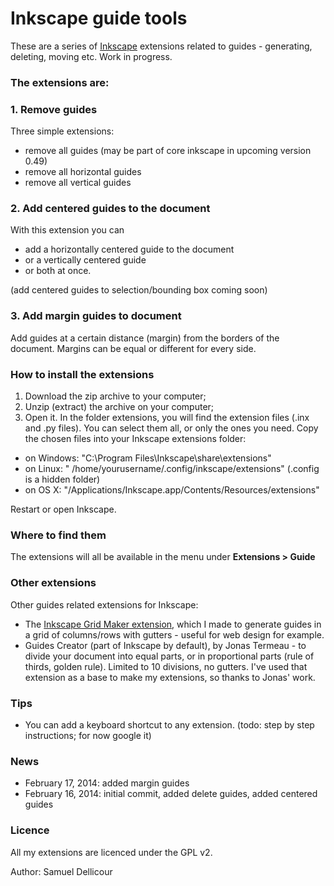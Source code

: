 Inkscape guide tools
===================

These are a series of [Inkscape](http://inkscape.org/) extensions related to guides - generating, deleting, moving etc. Work in progress.

### The extensions are:

### 1. Remove guides

Three simple extensions:

- remove all guides (may be part of core inkscape in upcoming version 0.49)
- remove all horizontal guides
- remove all vertical guides

### 2. Add centered guides to the document

With this extension you can 

- add a horizontally centered guide to the document
- or a vertically centered guide
- or both at once.

(add centered guides to selection/bounding box coming soon)

### 3. Add margin guides to document

Add guides at a certain distance (margin) from the borders of the document. Margins can be equal or different for every side.

### How to install the extensions

1. Download the zip archive to your computer;
2. Unzip (extract) the archive on your computer;
3. Open it. In the folder extensions, you will find the extension files (.inx and .py files). You can select them all, or only the ones you need. Copy the chosen files into your Inkscape extensions folder:

- on Windows: "C:\Program Files\Inkscape\share\extensions"
- on Linux: " /home/yourusername/.config/inkscape/extensions" (.config is a hidden folder)
- on OS X: "/Applications/Inkscape.app/Contents/Resources/extensions" 

Restart or open Inkscape.

### Where to find them

The extensions will all be available in the menu under **Extensions > Guide**

### Other extensions

Other guides related extensions for Inkscape:

- The [Inkscape Grid Maker extension](https://github.com/sambody/inkscape-grid-maker), which I made to generate guides in a grid of columns/rows with gutters - useful for web design for example.
- Guides Creator (part of Inkscape by default), by Jonas Termeau - to divide your document into equal parts, or in proportional parts (rule of thirds, golden rule). Limited to 10 divisions, no gutters. I've used that extension as a base to make my extensions, so thanks to Jonas' work.

### Tips

- You can add a keyboard shortcut to any extension. (todo: step by step instructions; for now google it)

### News

- February 17, 2014: added margin guides
- February 16, 2014: initial commit, added delete guides, added centered guides

### Licence

All my extensions are licenced under the GPL v2.

Author: Samuel Dellicour